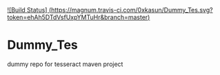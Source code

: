 [![Build Status] (https://magnum.travis-ci.com/0xkasun/Dummy_Tes.svg?token=ehAh5DTdVsfUxpYMTuHr&branch=master)](https://travis-ci.org/0xkasun/Dummy_Tes)


# Dummy_Tes
dummy repo for tesseract maven project
